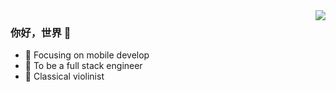 <img align="right" src="https://github-readme-stats.vercel.app/api?username=smallfan&show_icons=true&icon_color=CE1D2D&text_color=718096&bg_color=00000000&hide_title=true&hide_border=true&theme=dark" />

### 你好，世界 👋

- :orange_book: Focusing on mobile develop
- :hammer: To be a full stack engineer
- :musical_note: Classical violinist

